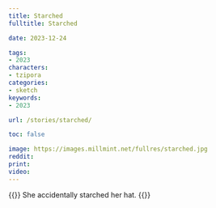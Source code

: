 ```yaml
---
title: Starched
fulltitle: Starched

date: 2023-12-24

tags:
- 2023
characters:
- tzipora
categories:
- sketch
keywords:
- 2023

url: /stories/starched/

toc: false

image: https://images.millmint.net/fullres/starched.jpg
reddit:
print:
video:
---
```

{{<note caption>}}
She accidentally starched her hat.
{{</note>}}